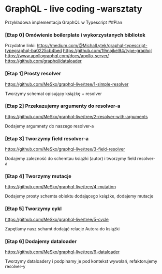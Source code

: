 # GraphQL - live coding -warsztaty

Przykładowa implementacja GraphQL w Typescript 
##Plan 

### [Etap 0] Omówienie boilerplate i wykorzystanych bibliotek

Przydatne linki:
https://medium.com/@MichalLytek/graphql-typescript-typegraphql-ba0225cb4bed
https://github.com/19majkel94/type-graphql
https://www.apollographql.com/docs/apollo-server/
https://github.com/graphql/dataloader


### [Etap 1] Prosty resolver
https://github.com/MeSko/graphql-live/tree/1-simple-resolver

Tworzymy schemat opisujący książkę + resolver
### [Etap 2] Przekazujemy argumenty do resolver-a
https://github.com/MeSko/graphql-live/tree/2-resolver-with-arguments

Dodajemy argumnety do naszego resolver-a
### [Etap 3] Tworzymy field resolver-a
https://github.com/MeSko/graphql-live/tree/3-field-resolver

Dodajemy zalezność do schemtau książki (autor) i tworzymy field resolver-a
### [Etap 4] Tworzymy mutacje
https://github.com/MeSko/graphql-live/tree/4-mutation

Dodajemy prosty schemta obiektu dodającego książke, dodajemy mutacje

### [Etap 5] Tworzymy cykl
https://github.com/MeSko/graphql-live/tree/5-cycle

Zapętlamy nasz schamt dodająć relacje Autora do książki

### [Etap 6] Dodajemy dataloader
https://github.com/MeSko/graphql-live/tree/6-dataloader

Tworzymy dataloadery i podpinamy je pod kontekst wywołań, refaktorujemy resolver-y
